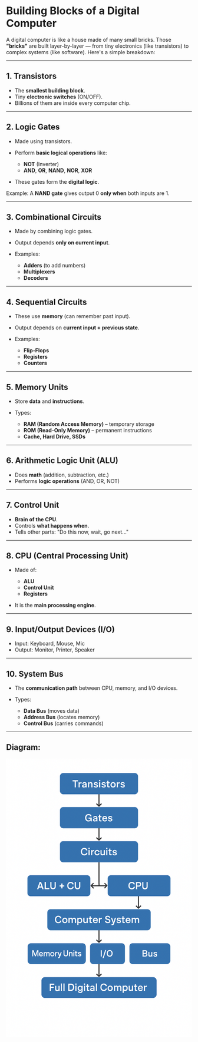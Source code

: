 # Building Blocks of a Digital Computer

A digital computer is like a house made of many small bricks. Those **"bricks"** are built layer-by-layer — from tiny electronics (like transistors) to complex systems (like software). Here's a simple breakdown:

---

## 1. Transistors

* The **smallest building block**.
* Tiny **electronic switches** (ON/OFF).
* Billions of them are inside every computer chip.

---

## 2. Logic Gates

* Made using transistors.
* Perform **basic logical operations** like:

  * **NOT** (Inverter)
  * **AND**, **OR**, **NAND**, **NOR**, **XOR**
* These gates form the **digital logic**.

Example: A **NAND gate** gives output 0 **only when** both inputs are 1.

---

## 3. Combinational Circuits

* Made by combining logic gates.
* Output depends **only on current input**.
* Examples:

  * **Adders** (to add numbers)
  * **Multiplexers**
  * **Decoders**

---

## 4. Sequential Circuits

* These use **memory** (can remember past input).
* Output depends on **current input + previous state**.
* Examples:

  * **Flip-Flops**
  * **Registers**
  * **Counters**

---

## 5. Memory Units

* Store **data** and **instructions**.
* Types:

  * **RAM (Random Access Memory)** – temporary storage
  * **ROM (Read-Only Memory)** – permanent instructions
  * **Cache, Hard Drive, SSDs**

---

## 6. Arithmetic Logic Unit (ALU)

* Does **math** (addition, subtraction, etc.)
* Performs **logic operations** (AND, OR, NOT)

---

## 7. Control Unit

* **Brain of the CPU**.
* Controls **what happens when**.
* Tells other parts: "Do this now, wait, go next..."

---

## 8. CPU (Central Processing Unit)

* Made of:

  * **ALU**
  * **Control Unit**
  * **Registers**
* It is the **main processing engine**.

---

## 9. Input/Output Devices (I/O)

* Input: Keyboard, Mouse, Mic
* Output: Monitor, Printer, Speaker

---

## 10. System Bus

* The **communication path** between CPU, memory, and I/O devices.
* Types:

  * **Data Bus** (moves data)
  * **Address Bus** (locates memory)
  * **Control Bus** (carries commands)

---

## Diagram:

![Computer System Diagram](./computer_system_diagram.png)


